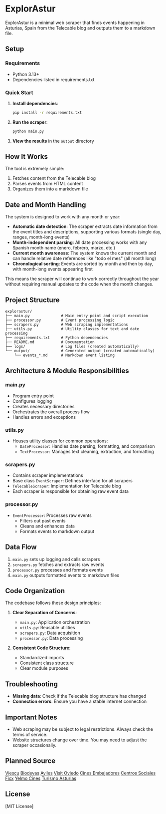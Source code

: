 # ExplorAstur

ExplorAstur is a minimal web scraper that finds events happening in Asturias, Spain from the Telecable blog and outputs them to a markdown file.

## Setup

### Requirements
- Python 3.13+
- Dependencies listed in requirements.txt

### Quick Start

1. **Install dependencies**:
   ```bash
   pip install -r requirements.txt
   ```

2. **Run the scraper**:
   ```bash
   python main.py
   ```

3. **View the results** in the `output` directory

## How It Works

The tool is extremely simple:
1. Fetches content from the Telecable blog
2. Parses events from HTML content
3. Organizes them into a markdown file

## Date and Month Handling

The system is designed to work with any month or year:

- **Automatic date detection**: The scraper extracts date information from the event titles and descriptions, supporting various formats (single day, ranges, month-long events)
- **Month-independent parsing**: All date processing works with any Spanish month name (enero, febrero, marzo, etc.)
- **Current month awareness**: The system knows the current month and can handle relative date references like "todo el mes" (all month long)
- **Chronological sorting**: Events are sorted by month and then by day, with month-long events appearing first

This means the scraper will continue to work correctly throughout the year without requiring manual updates to the code when the month changes.

## Project Structure

```
explorastur/
├── main.py              # Main entry point and script execution
├── processor.py         # Event processing logic
├── scrapers.py          # Web scraping implementations
├── utils.py             # Utility classes for text and date processing
├── requirements.txt     # Python dependencies
├── README.md            # Documentation
├── logs/                # Log files (created automatically)
└── output/              # Generated output (created automatically)
    └── events_*.md      # Markdown event listing
```

## Architecture & Module Responsibilities

### main.py
- Program entry point
- Configures logging
- Creates necessary directories
- Orchestrates the overall process flow
- Handles errors and exceptions

### utils.py
- Houses utility classes for common operations:
  - `DateProcessor`: Handles date parsing, formatting, and comparison
  - `TextProcessor`: Manages text cleaning, extraction, and formatting

### scrapers.py
- Contains scraper implementations
- Base class `EventScraper`: Defines interface for all scrapers
- `TelecableScraper`: Implementation for Telecable blog
- Each scraper is responsible for obtaining raw event data

### processor.py
- `EventProcessor`: Processes raw events
  - Filters out past events
  - Cleans and enhances data
  - Formats events to markdown output

## Data Flow

1. `main.py` sets up logging and calls scrapers
2. `scrapers.py` fetches and extracts raw events
3. `processor.py` processes and formats events
4. `main.py` outputs formatted events to markdown files

## Code Organization

The codebase follows these design principles:

1. **Clear Separation of Concerns**:
   - `main.py`: Application orchestration
   - `utils.py`: Reusable utilities
   - `scrapers.py`: Data acquisition
   - `processor.py`: Data processing

2. **Consistent Code Structure**:
   - Standardized imports
   - Consistent class structure
   - Clear module purposes

## Troubleshooting

- **Missing data**: Check if the Telecable blog structure has changed
- **Connection errors**: Ensure you have a stable internet connection

## Important Notes

- Web scraping may be subject to legal restrictions. Always check the terms of service.
- Website structures change over time. You may need to adjust the scraper occasionally.

## Planned Source

[Viescu](https://viescu.info/)
[Biodevas](https://biodevas.org/)
[Aviles](https://aviles.es/proximos-eventos)
[Visit Oviedo](https://www.visitoviedo.info/agenda)
[Cines Embajadores](https://cinesembajadores.es/oviedo/)
[Centros Sociales](https://www.oviedo.es/centrossociales/avisos)
[Ficx](https://ficx.tv/actividades/programa-actividades-toma-3/)
[Yelmo Cines](https://yelmocines.es/cartelera/asturias/los-prados)
[Turismo Asturias](https://www.turismoasturias.es/agenda-de-asturias)

## License

[MIT License]
